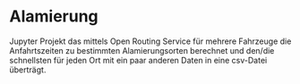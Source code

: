 # Alamierung

Jupyter Projekt das mittels Open Routing Service für mehrere Fahrzeuge die Anfahrtszeiten zu bestimmten Alamierungsorten berechnet und den/die schnellsten für jeden Ort mit ein paar anderen Daten in eine csv-Datei überträgt.
